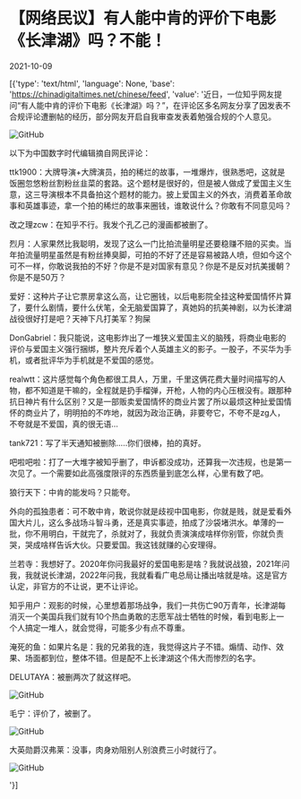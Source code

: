 # 【网络民议】有人能中肯的评价下电影《长津湖》吗？不能！

2021-10-09

[{'type': 'text/html', 'language': None, 'base': 'https://chinadigitaltimes.net/chinese/feed', 'value': '近日，一位知乎网友提问“有人能中肯的评价下电影《长津湖》吗？”，在评论区多名网友分享了因发表不合规评论遭删帖的经历，部分网友开启自我审查发表着勉强合规的个人意见。

![GitHub](https://chinadigitaltimes.net/chinese/files/2021/10/image-1633772323379.png)

以下为中国数字时代编辑摘自网民评论：



ttk1900：大牌导演+大牌演员，拍的稀烂的故事，一堆爆炸，很熟悉吧，这就是饭圈忽悠粉丝割粉丝韭菜的套路。这个题材是很好的，但是被人做成了爱国主义生意，这三导演根本不具备拍这个题材的能力。披上爱国主义的外衣，消费着革命故事和英雄事迹，拿一个拍的稀烂的故事来圈钱，谁敢说什么？你敢有不同意见吗？

改之理zcw：在知乎不行。我发个孔乙己的漫画都被删了。

烈月：人家果然比我聪明，发现了这么一门比拍流量明星还要稳赚不赔的买卖。当年拍流量明星虽然是有粉丝捧臭脚，可拍的不好了还是容易被路人喷，但如今这个可不一样，你敢说我拍的不好？你是不是对国家有意见？你是不是反对抗美援朝？你是不是50万？

爱好：这种片子让它票房拿这么高，让它圈钱，以后电影院全挂这种爱国情怀片算了，要什么剧情，要什么伏笔，全无脑爱国算了，真她妈的抗美神剧，以为长津湖战役很好打是吧？天神下凡打美军？狗屎

DonGabriel：我只能说，这电影炸出了一堆狭义爱国主义的脑残，将商业电影的评价与爱国主义强行捆绑，整片充斥着个人英雄主义的影子。一股子，不买华为手机，或者批评华为手机就是不爱国的感觉。

realwtt：这片感觉每个角色都很工具人，万里，千里这俩花费大量时间描写的人物，都不知道是干嘛的，全程就是扔手榴弹，开枪，人物的内心压根没有。跟那种抗日神片有什么区别？又是一部贩卖爱国情怀的商业片罢了所以最烦这种扯爱国情怀的商业片了，明明拍的不咋地，就因为政治正确，非要夸它，不夸不是zg人，不夸就是不爱国，真的很无语…

tank721：写了半天通知被删除&#8230;..你们很棒，拍的真好。

吧啦吧啦：打了一大堆字被知乎删了，申诉都没成功，还算我一次违规，也是第一次见了。一个需要如此高强度限评的东西质量到底怎么样，心里有数了吧。

狼行天下：中肯的能发吗？只能夸。

外向的孤独患者：可不敢中肯，敢说你就是歧视中国电影，你就是贱，就是爱看外国大片儿，这么多战场斗智斗勇，还是真实事迹，拍成了沙袋堵洪水。单薄的一批，你不用明白，干就完了，杀就对了，我就负责演演成啥样你别管，你就负责哭，哭成啥样告诉大伙。只要爱国。我这钱就赚的心安理得。

兰若寺：我想好了。2020年你问我最好的爱国电影是啥？我就说战狼，2021年问我，我就说长津湖，2022年问我，我就看看广电总局让播出啥就是啥。这是官方认定，非官方的不让说，更不让评论。

知乎用户：观影的时候，心里想着那场战争，我们一共伤亡90万青年，长津湖每消灭一个美国兵我们就有10个热血勇敢的志愿军战士牺牲的时候，看到电影上一个人搞定一堆人，就会觉得，可能多少有点不尊重。

淹死的鱼：如果片名是：我的兄弟我的连，我觉得这片子不错。煽情、动作、效果、场面都到位，整体不错。但是配不上长津湖这个伟大而惨烈的名字。

DELUTAYA：被删两次了就这样吧。

![GitHub](https://chinadigitaltimes.net/chinese/files/2021/10/image-1633773272967.png)

毛宁：评价了，被删了。

![GitHub](https://chinadigitaltimes.net/chinese/files/2021/10/image-1633772581189.png)

大英勋爵汉弗莱：没事，肉身劝阻别人别浪费三小时就行了。

![GitHub](https://chinadigitaltimes.net/chinese/files/2021/10/image-1633772667444.png)

'}]
